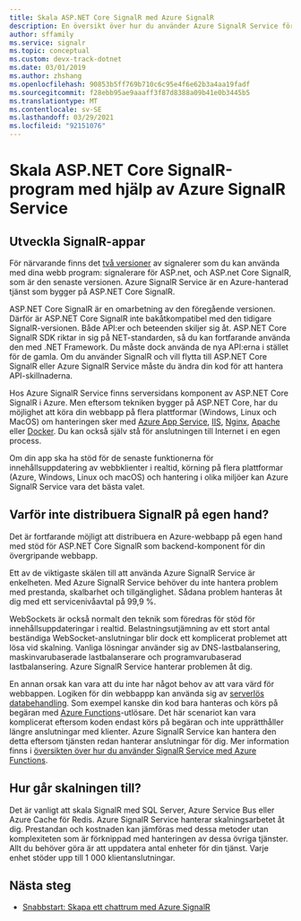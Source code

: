 ```yaml
---
title: Skala ASP.NET Core SignalR med Azure SignalR
description: En översikt över hur du använder Azure SignalR Service för att skala ASP.NET Core SignalR-program.
author: sffamily
ms.service: signalr
ms.topic: conceptual
ms.custom: devx-track-dotnet
ms.date: 03/01/2019
ms.author: zhshang
ms.openlocfilehash: 90853b5ff769b710c6c95e4f6e62b3a4aa19fadf
ms.sourcegitcommit: f28ebb95ae9aaaff3f87d8388a09b41e0b3445b5
ms.translationtype: MT
ms.contentlocale: sv-SE
ms.lasthandoff: 03/29/2021
ms.locfileid: "92151076"
---
```

# <a name="scale-aspnet-core-signalr-applications-with-azure-signalr-service"></a>Skala ASP.NET Core SignalR-program med hjälp av Azure SignalR Service

## <a name="developing-signalr-apps"></a>Utveckla SignalR-appar

För närvarande finns det [två versioner](/aspnet/core/signalr/version-differences) av signalerer som du kan använda med dina webb program: signalerare för ASP.net, och ASP.net Core SignalR, som är den senaste versionen. Azure SignalR Service är en Azure-hanterad tjänst som bygger på ASP.NET Core SignalR.

ASP.NET Core SignalR är en omarbetning av den föregående versionen. Därför är ASP.NET Core SignalR inte bakåtkompatibel med den tidigare SignalR-versionen. Både API:er och beteenden skiljer sig åt. ASP.NET Core SignalR SDK riktar in sig på NET-standarden, så du kan fortfarande använda den med .NET Framework. Du måste dock använda de nya API:erna i stället för de gamla. Om du använder SignalR och vill flytta till ASP.NET Core SignalR eller Azure SignalR Service måste du ändra din kod för att hantera API-skillnaderna.

Hos Azure SignalR Service finns serversidans komponent av ASP.NET Core SignalR i Azure. Men eftersom tekniken bygger på ASP.NET Core, har du möjlighet att köra din webbapp på flera plattformar (Windows, Linux och MacOS) om hanteringen sker med [Azure App Service](../app-service/overview.md), [IIS](/aspnet/core/host-and-deploy/iis/index), [Nginx](/aspnet/core/host-and-deploy/linux-nginx), [Apache](/aspnet/core/host-and-deploy/linux-apache) eller [Docker](/aspnet/core/host-and-deploy/docker/index). Du kan också själv stå för anslutningen till Internet i en egen process.

Om din app ska ha stöd för de senaste funktionerna för innehållsuppdatering av webbklienter i realtid, körning på flera plattformar (Azure, Windows, Linux och macOS) och hantering i olika miljöer kan Azure SignalR Service vara det bästa valet.

## <a name="why-not-deploy-signalr-myself"></a>Varför inte distribuera SignalR på egen hand?

Det är fortfarande möjligt att distribuera en Azure-webbapp på egen hand med stöd för ASP.NET Core SignalR som backend-komponent för din övergripande webbapp.

Ett av de viktigaste skälen till att använda Azure SignalR Service är enkelheten. Med Azure SignalR Service behöver du inte hantera problem med prestanda, skalbarhet och tillgänglighet. Sådana problem hanteras åt dig med ett servicenivåavtal på 99,9 %.

WebSockets är också normalt den teknik som föredras för stöd för innehållsuppdateringar i realtid. Belastningsutjämning av ett stort antal beständiga WebSocket-anslutningar blir dock ett komplicerat problemet att lösa vid skalning. Vanliga lösningar använder sig av DNS-lastbalansering, maskinvarubaserade lastbalanserare och programvarubaserad lastbalansering. Azure SignalR Service hanterar problemen åt dig.

En annan orsak kan vara att du inte har något behov av att vara värd för webbappen. Logiken för din webbappp kan använda sig av [serverlös databehandling](https://azure.microsoft.com/overview/serverless-computing/). Som exempel kanske din kod bara hanteras och körs på begäran med [Azure Functions](../azure-functions/index.yml)-utlösare. Det här scenariot kan vara komplicerat eftersom koden endast körs på begäran och inte upprätthåller längre anslutningar med klienter. Azure SignalR Service kan hantera den detta eftersom tjänsten redan hanterar anslutningar för dig. Mer information finns i [översikten över hur du använder SignalR Service med Azure Functions](signalr-concept-azure-functions.md).

## <a name="how-does-it-scale"></a>Hur går skalningen till?

Det är vanligt att skala SignalR med SQL Server, Azure Service Bus eller Azure Cache för Redis. Azure SignalR Service hanterar skalningsarbetet åt dig. Prestandan och kostnaden kan jämföras med dessa metoder utan komplexiteten som är förknippad med hanteringen av dessa övriga tjänster. Allt du behöver göra är att uppdatera antal enheter för din tjänst. Varje enhet stöder upp till 1 000 klientanslutningar.

## <a name="next-steps"></a>Nästa steg

* [Snabbstart: Skapa ett chattrum med Azure SignalR](signalr-quickstart-dotnet-core.md)